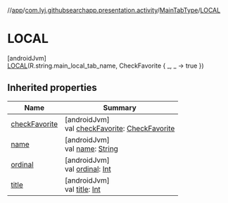 //[app](../../../../index.md)/[com.lyj.githubsearchapp.presentation.activity](../../index.md)/[MainTabType](../index.md)/[LOCAL](index.md)

# LOCAL

[androidJvm]\
[LOCAL](index.md)(R.string.main_local_tab_name, CheckFavorite { _, _ -&gt;
            true
        })

## Inherited properties

| Name | Summary |
|---|---|
| [checkFavorite](../check-favorite.md) | [androidJvm]<br>val [checkFavorite](../check-favorite.md): [CheckFavorite](../../-check-favorite/index.md) |
| [name](index.md#-372974862%2FProperties%2F-912451524) | [androidJvm]<br>val [name](index.md#-372974862%2FProperties%2F-912451524): [String](https://kotlinlang.org/api/latest/jvm/stdlib/kotlin/-string/index.html) |
| [ordinal](index.md#-739389684%2FProperties%2F-912451524) | [androidJvm]<br>val [ordinal](index.md#-739389684%2FProperties%2F-912451524): [Int](https://kotlinlang.org/api/latest/jvm/stdlib/kotlin/-int/index.html) |
| [title](../title.md) | [androidJvm]<br>val [title](../title.md): [Int](https://kotlinlang.org/api/latest/jvm/stdlib/kotlin/-int/index.html) |
